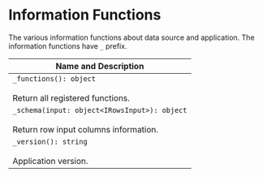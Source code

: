 # Information Functions

The various information functions about data source and application. The information functions have `_` prefix.

| Name and Description |
| --- |
| `_functions(): object`<br /><br /> Return all registered functions. |
| `_schema(input: object<IRowsInput>): object`<br /><br /> Return row input columns information. |
| `_version(): string`<br /><br /> Application version. |
